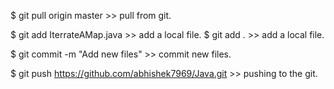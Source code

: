 $ git pull origin master  >> pull  from git.


$ git add IterrateAMap.java >> add a local file.
$ git add . >> add a local file.

$ git commit -m "Add new files"  >> commit new files.

$ git push https://github.com/abhishek7969/Java.git   >> pushing to the git.
